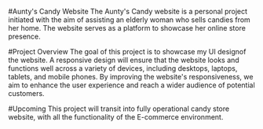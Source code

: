 #Aunty's Candy Website
The Aunty's Candy website is a personal project initiated with the aim of assisting an elderly woman who sells candies from her home. The website serves as a platform to showcase her online store presence. 

#Project Overview
The goal of this project is to showcase my UI designof the website. A responsive design will ensure that the website looks and functions well across a variety of devices, including desktops, laptops, tablets, and mobile phones. By improving the website's responsiveness, we aim to enhance the user experience and reach a wider audience of potential customers.

#Upcoming
This project will transit into fully operational candy store website, with all the functionality of the E-commerce environment.
